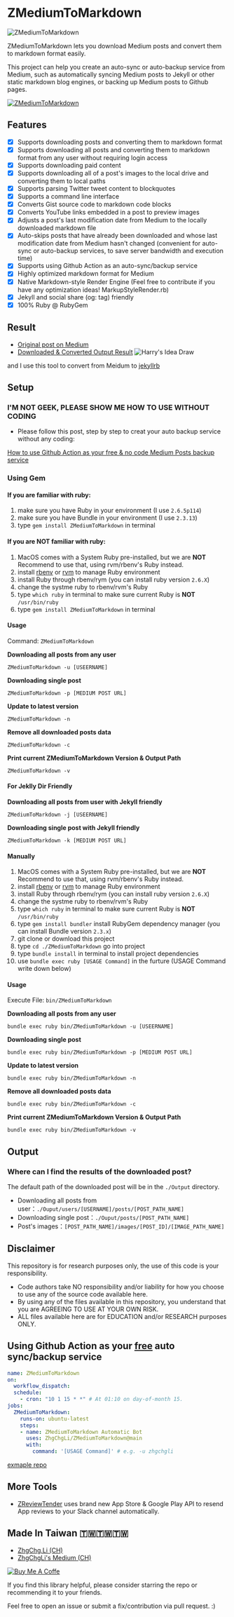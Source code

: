 # ZMediumToMarkdown

![ZMediumToMarkdown](https://user-images.githubusercontent.com/33706588/184416147-c2ec74d4-7107-484e-8ad2-302340cf6c1f.png)

ZMediumToMarkdown lets you download Medium posts and convert them to markdown format easily.

This project can help you create an auto-sync or auto-backup service from Medium, such as automatically syncing Medium posts to Jekyll or other static markdown blog engines, or backing up Medium posts to Github pages.

[![ZMediumToMarkdown](https://badge.fury.io/rb/ZMediumToMarkdown.svg)](https://rubygems.org/gems/ZMediumToMarkdown)

## Features
- [x] Supports downloading posts and converting them to markdown format
- [x] Supports downloading all posts and converting them to markdown format from any user without requiring login access
- [x] Supports downloading paid content
- [x] Supports downloading all of a post's images to the local drive and converting them to local paths
- [x] Supports parsing Twitter tweet content to blockquotes
- [x] Supports a command line interface
- [x] Converts Gist source code to markdown code blocks
- [x] Converts YouTube links embedded in a post to preview images
- [x] Adjusts a post's last modification date from Medium to the locally downloaded markdown file
- [x] Auto-skips posts that have already been downloaded and whose last modification date from Medium hasn't changed (convenient for auto-sync or auto-backup services, to save server bandwidth and execution time)
- [x] Supports using Github Action as an auto-sync/backup service
- [x] Highly optimized markdown format for Medium
- [x] Native Markdown-style Render Engine
(Feel free to contribute if you have any optimization ideas! MarkupStyleRender.rb)
- [x] Jekyll and social share (og: tag) friendly
- [x] 100% Ruby @ RubyGem

## Result
- [Original post on Medium](https://medium.com/zrealm-ios-dev/avplayer-%E5%AF%A6%E8%B8%90%E6%9C%AC%E5%9C%B0-cache-%E5%8A%9F%E8%83%BD%E5%A4%A7%E5%85%A8-6ce488898003)
- [Downloaded & Converted Output Result](example/2021-01-31-avplayer-實踐本地-cache-功能大全-6ce488898003.md)
![Harry's Idea Draw](https://user-images.githubusercontent.com/33706588/171560402-40b23bec-a836-4468-9f07-68350ce82d4a.jpg)

and I use this tool to convert from Meidum to [jekyllrb](https://zhgchg.li/)

## Setup

### I'M NOT GEEK, PLEASE SHOW ME HOW TO USE WITHOUT CODING
- Please follow this post, step by step to creat your auto backup service without any coding:

[How to use Github Action as your free & no code Medium Posts backup service](https://github.com/ZhgChgLi/ZMediumToMarkdown/wiki/How-to-use-Github-Action-as-your-free-&-no-code-Medium-Posts-backup-service)

### Using Gem
#### If you are familiar with ruby:
1. make sure you have Ruby in your environment (I use `2.6.5p114`)
2. make sure you have Bundle in your environment (I use `2.3.13`)
3. type `gem install ZMediumToMarkdown` in terminal

#### If you are **NOT** familiar with ruby:
1. MacOS comes with a System Ruby pre-installed, but we are **NOT** Recommend to use that, using rvm/rbenv's Ruby instead.
2. install [rbenv](https://github.com/rbenv/rbenv) or [rvm](https://rvm.io/) to manage Ruby environment
3. install Ruby through rbenv/rym (you can install ruby version `2.6.X`)
4. change the systme ruby to rbenv/rvm's Ruby
5. type `which ruby` in terminal to make sure current Ruby is **NOT** `/usr/bin/ruby`
6. type `gem install ZMediumToMarkdown` in terminal

#### Usage
Command: `ZMediumToMarkdown`

**Downloading all posts from any user**
```
ZMediumToMarkdown -u [USEERNAME]
```

**Downloading single post**
```
ZMediumToMarkdown -p [MEDIUM POST URL]
```

**Update to latest version**
```
ZMediumToMarkdown -n
```

**Remove all downloaded posts data**
```
ZMediumToMarkdown -c
```

**Print current ZMediumToMarkdown Version & Output Path**
```
ZMediumToMarkdown -v
```

#### For Jeklly Dir Friendly

**Downloading all posts from user with Jekyll friendly**
```
ZMediumToMarkdown -j [USEERNAME]
```

**Downloading single post with Jekyll friendly**
```
ZMediumToMarkdown -k [MEDIUM POST URL]
```

#### Manually 
1. MacOS comes with a System Ruby pre-installed, but we are **NOT** Recommend to use that, using rvm/rbenv's Ruby instead.
2. install [rbenv](https://github.com/rbenv/rbenv) or [rvm](https://rvm.io/) to manage Ruby environment
3. install Ruby through rbenv/rym (you can install ruby version `2.6.X`)
4. change the systme ruby to rbenv/rvm's Ruby
5. type `which ruby` in terminal to make sure current Ruby is **NOT** `/usr/bin/ruby`
6. type `gem install bundler` install RubyGem dependency manager (you can install Bundle version `2.3.x`)
7. git clone or download this project
8. type `cd ./ZMediumToMarkdown` go into project
9. type `bundle install` in terminal to install project dependencies
10. use `bundle exec ruby [USAGE Command]` in the furture (USAGE Command write down below)

#### Usage
Execute File: `bin/ZMediumToMarkdown`

**Downloading all posts from any user**
```
bundle exec ruby bin/ZMediumToMarkdown -u [USEERNAME]
```

**Downloading single post**
```
bundle exec ruby bin/ZMediumToMarkdown -p [MEDIUM POST URL]
```

**Update to latest version**
```
bundle exec ruby bin/ZMediumToMarkdown -n
```

**Remove all downloaded posts data**
```
bundle exec ruby bin/ZMediumToMarkdown -c
```

**Print current ZMediumToMarkdown Version & Output Path**
```
bundle exec ruby bin/ZMediumToMarkdown -v
```

## Output
### Where can I find the results of the downloaded post?
The default path of the downloaded post will be in the `./Output` directory.
- Downloading all posts from user：`./Ouput/users/[USERNAME]/posts/[POST_PATH_NAME]`
- Downloading single post：`./Ouput/posts/[POST_PATH_NAME]`
- Post's images：`[POST_PATH_NAME]/images/[POST_ID]/[IMAGE_PATH_NAME]`

## Disclaimer
This repository is for research purposes only, the use of this code is your responsibility.

- Code authors take NO responsibility and/or liability for how you choose to use any of the source code available here.
- By using any of the files available in this repository, you understand that you are AGREEING TO USE AT YOUR OWN RISK.
- ALL files available here are for EDUCATION and/or RESEARCH purposes ONLY.

## Using Github Action as your [free](https://docs.github.com/en/actions/learn-github-actions/usage-limits-billing-and-administration) auto sync/backup service
```yml
name: ZMediumToMarkdown
on:
  workflow_dispatch:
  schedule:
    - cron: "10 1 15 * *" # At 01:10 on day-of-month 15.
jobs:
  ZMediumToMarkdown:
    runs-on: ubuntu-latest
    steps:
    - name: ZMediumToMarkdown Automatic Bot
      uses: ZhgChgLi/ZMediumToMarkdown@main
      with:
        command: '[USAGE Command]' # e.g. -u zhgchgli
```
[exmaple repo](https://github.com/ZhgChgLi/ZMediumToMarkdown-github-action)

## More Tools
- [ZReviewTender](https://github.com/ZhgChgLi/ZReviewTender) uses brand new App Store & Google Play API to resend App reviews to your Slack channel automatically.

## Made In Taiwan 🇹🇼🇹🇼🇹🇼
- [ZhgChg.Li (CH)](https://zhgchg.li/)
- [ZhgChgLi's Medium (CH)](https://blog.zhgchg.li/)

[![Buy Me A Coffe](https://img.buymeacoffee.com/button-api/?text=Buy%20me%20a%20beer!&emoji=%F0%9F%8D%BA&slug=zhgchgli&button_colour=FFDD00&font_colour=000000&font_family=Bree&outline_colour=000000&coffee_colour=ffffff)](https://www.buymeacoffee.com/zhgchgli)

If you find this library helpful, please consider starring the repo or recommending it to your friends.

Feel free to open an issue or submit a fix/contribution via pull request. :)
